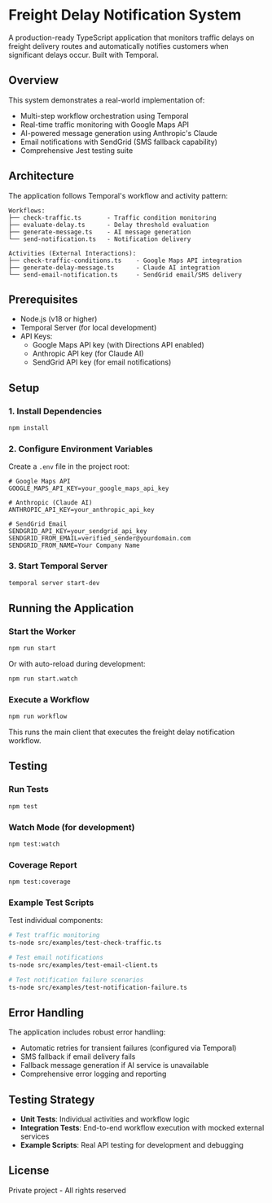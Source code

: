 # Freight Delay Notification System

A production-ready TypeScript application that monitors traffic delays on freight delivery routes and automatically notifies customers when significant delays occur. Built with Temporal.

## Overview

This system demonstrates a real-world implementation of:

- Multi-step workflow orchestration using Temporal
- Real-time traffic monitoring with Google Maps API
- AI-powered message generation using Anthropic's Claude
- Email notifications with SendGrid (SMS fallback capability)
- Comprehensive Jest testing suite

## Architecture

The application follows Temporal's workflow and activity pattern:

```
Workflows:
├── check-traffic.ts       - Traffic condition monitoring
├── evaluate-delay.ts      - Delay threshold evaluation
├── generate-message.ts    - AI message generation
└── send-notification.ts   - Notification delivery

Activities (External Interactions):
├── check-traffic-conditions.ts    - Google Maps API integration
├── generate-delay-message.ts      - Claude AI integration
└── send-email-notification.ts     - SendGrid email/SMS delivery
```

## Prerequisites

- Node.js (v18 or higher)
- Temporal Server (for local development)
- API Keys:
  - Google Maps API key (with Directions API enabled)
  - Anthropic API key (for Claude AI)
  - SendGrid API key (for email notifications)

## Setup

### 1. Install Dependencies

```bash
npm install
```

### 2. Configure Environment Variables

Create a `.env` file in the project root:

```env
# Google Maps API
GOOGLE_MAPS_API_KEY=your_google_maps_api_key

# Anthropic (Claude AI)
ANTHROPIC_API_KEY=your_anthropic_api_key

# SendGrid Email
SENDGRID_API_KEY=your_sendgrid_api_key
SENDGRID_FROM_EMAIL=verified_sender@yourdomain.com
SENDGRID_FROM_NAME=Your Company Name
```

### 3. Start Temporal Server

```bash
temporal server start-dev
```

## Running the Application

### Start the Worker

```bash
npm run start
```

Or with auto-reload during development:

```bash
npm run start.watch
```

### Execute a Workflow

```bash
npm run workflow
```

This runs the main client that executes the freight delay notification workflow.

## Testing

### Run Tests

```bash
npm test
```

### Watch Mode (for development)

```bash
npm test:watch
```

### Coverage Report

```bash
npm test:coverage
```

### Example Test Scripts

Test individual components:

```bash
# Test traffic monitoring
ts-node src/examples/test-check-traffic.ts

# Test email notifications
ts-node src/examples/test-email-client.ts

# Test notification failure scenarios
ts-node src/examples/test-notification-failure.ts
```

## Error Handling

The application includes robust error handling:

- Automatic retries for transient failures (configured via Temporal)
- SMS fallback if email delivery fails
- Fallback message generation if AI service is unavailable
- Comprehensive error logging and reporting

## Testing Strategy

- **Unit Tests**: Individual activities and workflow logic
- **Integration Tests**: End-to-end workflow execution with mocked external services
- **Example Scripts**: Real API testing for development and debugging

## License

Private project - All rights reserved
